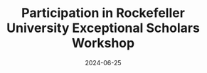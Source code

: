 ---
title: "Participation in Rockefeller University Exceptional Scholars Workshop"

event: Rockefeller University Exceptional Scholars Workshop
event_url: https://ruscholars.rockefeller.edu/attendees.php

location: Rockefeller University
address:
  city: New York
  region: New York
  country: USA

# Talk start and end times.
#   End time can optionally be hidden by prefixing the line with `#`.
date: '2024-06-25'
date_end: '2024-06-26'
all_day: true

# Schedule page publish date (NOT talk date).
publishDate: '2024-06-25T00:00:00Z'

featured: true

image:
  caption: 'Image credit: Matthew Septimus'
  focal_point: Right

#links:
#  - icon: twitter
#    icon_pack: fab
#    name: Follow
#    url: https://twitter.com/georgecushen
#url_code: 'https://github.com'
#url_pdf: ''
#url_slides: 'https://slideshare.net'
#url_video: 'https://youtube.com'

# Markdown Slides (optional).
#   Associate this talk with Markdown slides.
#   Simply enter your slide deck's filename without extension.
#   E.g. `slides = "example-slides"` references `content/slides/example-slides.md`.
#   Otherwise, set `slides = ""`.
slides: ""

# Projects (optional).
#   Associate this post with one or more of your projects.
#   Simply enter your project's folder or file name without extension.
#   E.g. `projects = ["internal-project"]` references `content/project/deep-learning/index.md`.
#   Otherwise, set `projects = []`.
#projects:
#  - example
---